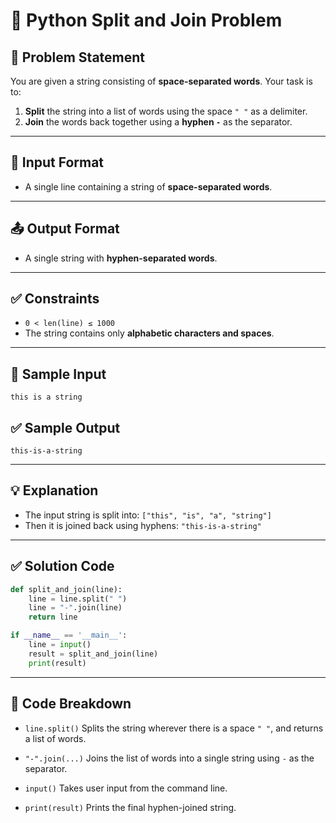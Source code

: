 # 🔗 Python Split and Join Problem

## 🧾 Problem Statement

You are given a string consisting of **space-separated words**. Your task is to:

1. **Split** the string into a list of words using the space `" "` as a delimiter.
2. **Join** the words back together using a **hyphen `-`** as the separator.

---

## 🔢 Input Format

* A single line containing a string of **space-separated words**.

---

## 📤 Output Format

* A single string with **hyphen-separated words**.

---

## ✅ Constraints

* `0 < len(line) ≤ 1000`
* The string contains only **alphabetic characters and spaces**.

---

## 🧪 Sample Input

```
this is a string
```

## ✅ Sample Output

```
this-is-a-string
```

---

## 💡 Explanation

* The input string is split into: `["this", "is", "a", "string"]`
* Then it is joined back using hyphens: `"this-is-a-string"`

---

## ✅ Solution Code

```python
def split_and_join(line):
    line = line.split(" ")
    line = "-".join(line)
    return line

if __name__ == '__main__':
    line = input()
    result = split_and_join(line)
    print(result)
```

---

## 🧠 Code Breakdown

* `line.split()`
  Splits the string wherever there is a space `" "`, and returns a list of words.

* `"-".join(...)`
  Joins the list of words into a single string using `-` as the separator.

* `input()`
  Takes user input from the command line.

* `print(result)`
  Prints the final hyphen-joined string.
